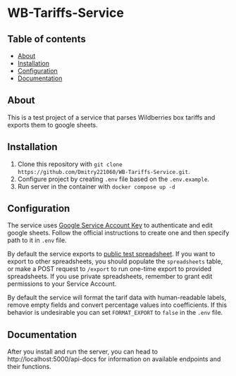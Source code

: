 # WB-Tariffs-Service

## Table of contents
- [About](#about)
- [Installation](#installation)
- [Configuration](#configuration)
- [Documentation](#documentation)

## About
This is a test project of a service that parses Wildberries box tariffs and exports them to google sheets.

## Installation
1. Clone this repository with `git clone https://github.com/Dmitry221060/WB-Tariffs-Service.git`.
2. Configure project by creating `.env` file based on the `.env.example`.
3. Run server in the container with `docker compose up -d`

## Configuration
The service uses [Google Service Account Key](https://cloud.google.com/iam/docs/keys-create-delete#creating) to authenticate and edit google sheets. Follow the official instructions to create one and then specify path to it in `.env` file.

By default the service exports to [public test spreadsheet](https://docs.google.com/spreadsheets/d/1N0fxfJirp5zJJaWGpS0y4iMarrEuc80GtsK2VrW2IdA). If you want to export to other spreadsheets, you should populate the `spreadsheets` table, or make a POST request to `/export` to run one-time export to provided spreadsheets. If you use private spreadsheets, remember to grant edit permissions to your Service Account.

By default the service will format the tarif data with human-readable labels, remove empty fields and convert percentage values into coefficients. If this behavior is undesirable you can set `FORMAT_EXPORT` to `false` in the `.env` file.

## Documentation
After you install and run the server, you can head to http://localhost:5000/api-docs for information on available endpoints and their functions.
